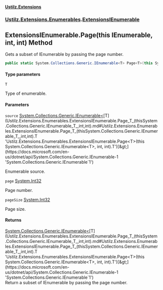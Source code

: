 #### [Ustilz.Extensions](index.md 'index')
### [Ustilz.Extensions.Enumerables](Ustilz.Extensions.Enumerables.md 'Ustilz.Extensions.Enumerables').[ExtensionsIEnumerable](Ustilz.Extensions.Enumerables.ExtensionsIEnumerable.md 'Ustilz.Extensions.Enumerables.ExtensionsIEnumerable')

## ExtensionsIEnumerable.Page<T>(this IEnumerable<T>, int, int) Method

Gets a subset of IEnumerable by passing the page number.

```csharp
public static System.Collections.Generic.IEnumerable<T> Page<T>(this System.Collections.Generic.IEnumerable<T> source, int page, int pageSize);
```
#### Type parameters

<a name='Ustilz.Extensions.Enumerables.ExtensionsIEnumerable.Page_T_(thisSystem.Collections.Generic.IEnumerable_T_,int,int).T'></a>

`T`

Type of enumerable.
#### Parameters

<a name='Ustilz.Extensions.Enumerables.ExtensionsIEnumerable.Page_T_(thisSystem.Collections.Generic.IEnumerable_T_,int,int).source'></a>

`source` [System.Collections.Generic.IEnumerable&lt;](https://docs.microsoft.com/en-us/dotnet/api/System.Collections.Generic.IEnumerable-1 'System.Collections.Generic.IEnumerable`1')[T](Ustilz.Extensions.Enumerables.ExtensionsIEnumerable.Page_T_(thisSystem.Collections.Generic.IEnumerable_T_,int,int).md#Ustilz.Extensions.Enumerables.ExtensionsIEnumerable.Page_T_(thisSystem.Collections.Generic.IEnumerable_T_,int,int).T 'Ustilz.Extensions.Enumerables.ExtensionsIEnumerable.Page<T>(this System.Collections.Generic.IEnumerable<T>, int, int).T')[&gt;](https://docs.microsoft.com/en-us/dotnet/api/System.Collections.Generic.IEnumerable-1 'System.Collections.Generic.IEnumerable`1')

Enumerable source.

<a name='Ustilz.Extensions.Enumerables.ExtensionsIEnumerable.Page_T_(thisSystem.Collections.Generic.IEnumerable_T_,int,int).page'></a>

`page` [System.Int32](https://docs.microsoft.com/en-us/dotnet/api/System.Int32 'System.Int32')

Page number.

<a name='Ustilz.Extensions.Enumerables.ExtensionsIEnumerable.Page_T_(thisSystem.Collections.Generic.IEnumerable_T_,int,int).pageSize'></a>

`pageSize` [System.Int32](https://docs.microsoft.com/en-us/dotnet/api/System.Int32 'System.Int32')

Page size.

#### Returns
[System.Collections.Generic.IEnumerable&lt;](https://docs.microsoft.com/en-us/dotnet/api/System.Collections.Generic.IEnumerable-1 'System.Collections.Generic.IEnumerable`1')[T](Ustilz.Extensions.Enumerables.ExtensionsIEnumerable.Page_T_(thisSystem.Collections.Generic.IEnumerable_T_,int,int).md#Ustilz.Extensions.Enumerables.ExtensionsIEnumerable.Page_T_(thisSystem.Collections.Generic.IEnumerable_T_,int,int).T 'Ustilz.Extensions.Enumerables.ExtensionsIEnumerable.Page<T>(this System.Collections.Generic.IEnumerable<T>, int, int).T')[&gt;](https://docs.microsoft.com/en-us/dotnet/api/System.Collections.Generic.IEnumerable-1 'System.Collections.Generic.IEnumerable`1')  
Return a subset of IEnumerable by passing the page number.